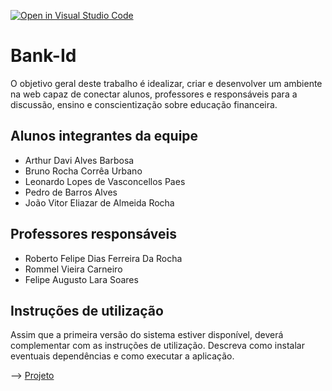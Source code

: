[![Open in Visual Studio Code](https://classroom.github.com/assets/open-in-vscode-c66648af7eb3fe8bc4f294546bfd86ef473780cde1dea487d3c4ff354943c9ae.svg)](https://classroom.github.com/online_ide?assignment_repo_id=8475903&assignment_repo_type=AssignmentRepo)
# Bank-Id

O objetivo geral deste trabalho é idealizar, criar e desenvolver um ambiente na web capaz de conectar alunos, professores e responsáveis para a discussão, ensino e conscientização sobre educação financeira.

## Alunos integrantes da equipe

* Arthur Davi Alves Barbosa
* Bruno Rocha Corrêa Urbano
* Leonardo Lopes de Vasconcellos Paes
* Pedro de Barros Alves
* João Vitor Eliazar de Almeida Rocha

## Professores responsáveis

* Roberto Felipe Dias Ferreira Da Rocha
* Rommel Vieira Carneiro
* Felipe Augusto Lara Soares

## Instruções de utilização

Assim que a primeira versão do sistema estiver disponível, deverá complementar com as instruções de utilização. Descreva como instalar eventuais dependências e como executar a aplicação.


--> [Projeto](Projeto.md)
